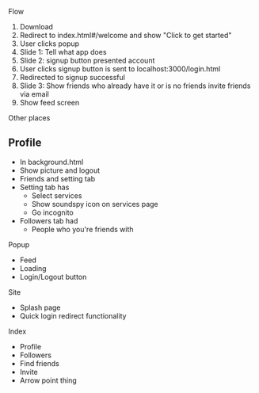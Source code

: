 Flow

1. Download
2. Redirect to index.html#/welcome and show "Click to get started"
3. User clicks popup
4. Slide 1: Tell what app does
5. Slide 2: signup button presented account
6. User clicks signup button is sent to localhost:3000/login.html
7. Redirected to signup successful
5. Slide 3: Show friends who already have it or is no friends invite friends via email
6. Show feed screen

Other places
## Profile 
- In background.html
- Show picture and logout
- Friends and setting tab
- Setting tab has
    + Select services
    + Show soundspy icon on services page
    + Go incognito
- Followers tab had
    + People who you're friends with


Popup
- Feed
- Loading
- Login/Logout button

Site
- Splash page
- Quick login redirect functionality

Index
- Profile
- Followers
- Find friends
- Invite
- Arrow point thing


